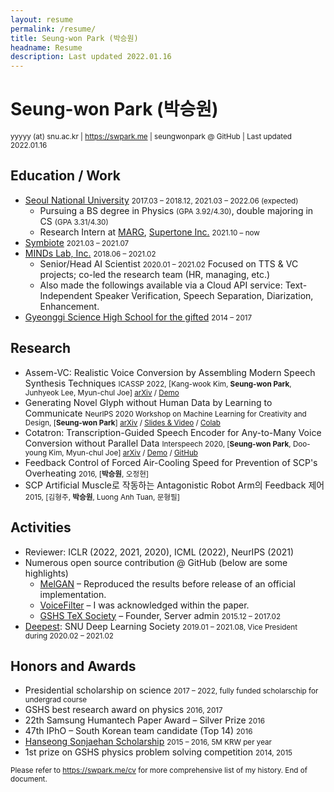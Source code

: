 ```yaml
---
layout: resume
permalink: /resume/
title: Seung-won Park (박승원)
headname: Resume
description: Last updated 2022.01.16
---
```


# Seung-won Park (박승원)

<small>yyyyy (at) snu.ac.kr | https://swpark.me | seungwonpark @ GitHub | Last updated 2022.01.16</small>

## Education / Work

* [Seoul National University](https://en.snu.ac.kr) <small>2017.03 – 2018.12, 2021.03 – 2022.06 (expected)</small>
  * Pursuing a BS degree in Physics <small>(GPA 3.92/4.30)</small>, double majoring in CS <small>(GPA 3.31/4.30)</small>
  * Research Intern at [MARG](http://marg.snu.ac.kr), [Supertone Inc.](https://supertone.ai/) <small>2021.10 – now</small>
* [Symbiote](https://symbiote-ai.github.io/) <small> 2021.03 – 2021.07</small>
* [MINDs Lab, Inc.](https://mindslab-ai.github.io/publications/) <small>2018.06 – 2021.02</small>
  * Senior/Head AI Scientist <small>2020.01 – 2021.02</small>
    Focused on TTS & VC projects; co-led the research team (HR, managing, etc.)
  * Also made the followings available via a Cloud API service:
    Text-Independent Speaker Verification, Speech Separation, Diarization, Enhancement.
* [Gyeonggi Science High School for the gifted](https://www.gs.hs.kr) <small>2014 – 2017</small>

## Research

- Assem-VC: Realistic Voice Conversion by Assembling Modern Speech Synthesis Techniques <small>ICASSP 2022, [Kang-wook Kim, **Seung-won Park**, Junhyeok Lee, Myun-chul Joe] [arXiv](https://arxiv.org/abs/2104.00931) / [Demo](https://mindslab-ai.github.io/assem-vc/)</small>
- Generating Novel Glyph without Human Data by Learning to Communicate <small>NeurIPS 2020 Workshop on Machine Learning for Creativity and Design, [**Seung-won Park**] [arXiv](https://arxiv.org/abs/2010.04402) / [Slides & Video](https://slideslive.com/38941000) / [Colab](https://colab.research.google.com/drive/1NDEdM7PjcS2ohKP39UnsX02hg_EyOpYX?usp=sharing)</small>
- Cotatron: Transcription-Guided Speech Encoder for Any-to-Many Voice Conversion without Parallel Data <small>Interspeech 2020, [**Seung-won Park**, Doo-young Kim, Myun-chul Joe] [arXiv](https://arxiv.org/abs/2005.03295) / [Demo](https://mindslab-ai.github.io/cotatron) / [GitHub](https://github.com/mindslab-ai/cotatron)</small>
- Feedback Control of Forced Air-Cooling Speed for Prevention of SCP's Overheating <small>2016, [**박승원**, 오정현]</small>
- SCP Artificial Muscle로 작동하는 Antagonistic Robot Arm의 Feedback 제어 <small>2015, [김형주, **박승원**, Luong Anh Tuan, 문형필]</small>

## Activities

* Reviewer: ICLR (2022, 2021, 2020), ICML (2022), NeurIPS (2021)
* Numerous open source contribution @ GitHub (below are some highlights)
  * [MelGAN](https://github.com/seungwonpark/melgan) – Reproduced the results before release of an official implementation.
  * [VoiceFilter](https://github.com/mindslab-ai/voicefilter) – I was acknowledged within the paper.
  * [GSHS TeX Society](http://latex.gs.hs.kr) – Founder, Server admin <small>2015.12 – 2017.02</small>
* [Deepest](https://github.com/Deepest-Project): SNU Deep Learning Society <small>2019.01 – 2021.08, Vice President during 2020.02 – 2021.02</small>

## Honors and Awards

* Presidential scholarship on science <small>2017 – 2022, fully funded scholarschip for undergrad course</small>
* GSHS best research award on physics <small>2016, 2017</small>
* 22th Samsung Humantech Paper Award – Silver Prize <small>2016</small>
* 47th IPhO – South Korean team candidate (Top 14) <small>2016</small>
* [Hanseong Sonjaehan Scholarship](http://sonjaehan.org/) <small>2015 – 2016, 5M KRW per year</small>
* 1st prize on GSHS physics problem solving competition <small>2014, 2015</small>

<small>Please refer to https://swpark.me/cv for more comprehensive list of my history. End of document.</small>
